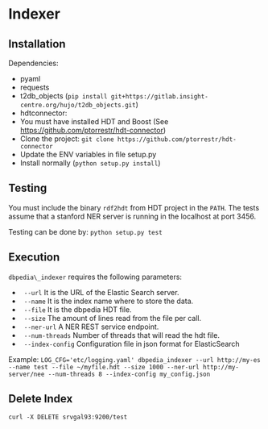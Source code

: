 Indexer
=======

Installation
------------

Dependencies:
* pyaml
* requests
* t2db\_objects (``pip install git+https://gitlab.insight-centre.org/hujo/t2db_objects.git``)
* hdtconnector:
 * You must have installed HDT and Boost (See https://github.com/ptorrestr/hdt-connector)
 * Clone the project: `git clone https://github.com/ptorrestr/hdt-connector`
 * Update the ENV variables in file setup.py
 * Install normally (`python setup.py install`)

Testing
-------
You must include the binary `rdf2hdt` from HDT project in the `PATH`. The tests assume that a stanford NER server is running in the localhost at port 3456.

Testing can be done by: ``python setup.py test``

Execution
---------
``dbpedia\_indexer`` requires the following parameters:
 * `` --url`` It is the URL of the Elastic Search server.
 * `` --name`` It is the index name where to store the data.
 * `` --file`` It is the dbpedia HDT file. 
 * `` --size`` The amount of lines read from the file per call.
 * `` --ner-url`` A NER REST service endpoint.
 * `` --num-threads`` Number of threads that will read the hdt file.
 * `` --index-config`` Configuration file in json format for ElasticSearch

Example:
``LOG_CFG='etc/logging.yaml' dbpedia_indexer --url http://my-es --name test --file ~/myfile.hdt --size 1000 --ner-url http://my-server/nee --num-threads 8 --index-config my_config.json``

Delete Index
------------

``curl -X DELETE srvgal93:9200/test``
